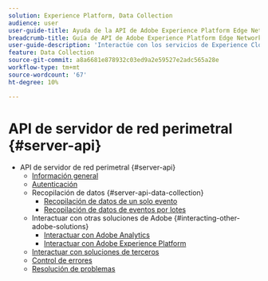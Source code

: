 ```yaml
---
solution: Experience Platform, Data Collection
audience: user
user-guide-title: Ayuda de la API de Adobe Experience Platform Edge Network Server
breadcrumb-title: Guía de API de Adobe Experience Platform Edge Network Server
user-guide-description: 'Interactúe con los servicios de Experience Cloud a través de la API de servidor de red perimetral '
feature: Data Collection
source-git-commit: a8a6681e878932c03ed9a2e59527e2adc565a28e
workflow-type: tm+mt
source-wordcount: '67'
ht-degree: 10%

---
```



# API de servidor de red perimetral {#server-api}

* API de servidor de red perimetral {#server-api}
   * [Información general](overview.md)
   * [Autenticación](authentication.md)
   * Recopilación de datos {#server-api-data-collection}
      * [Recopilación de datos de un solo evento](interactive-data-collection.md)
      * [Recopilación de datos de eventos por lotes](non-interactive-data-collection.md)
   * Interactuar con otras soluciones de Adobe {#interacting-other-adobe-solutions}
      * [Interactuar con Adobe Analytics](interacting-adobe-analytics.md)
      * [Interactuar con Adobe Experience Platform](interacting-experience-platform.md)
   * [Interactuar con soluciones de terceros](interacting-third-party-solutions.md)
   * [Control de errores](error-handling.md)
   * [Resolución de problemas](troubleshooting.md)